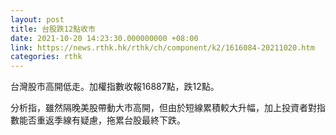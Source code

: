 ```yaml
---
layout: post
title: 台股跌12點收市
date: 2021-10-20 14:23:30.000000000 +08:00
link: https://news.rthk.hk/rthk/ch/component/k2/1616084-20211020.htm
categories: rthk
---
```


台灣股市高開低走。加權指數收報16887點，跌12點。

分析指，雖然隔晚美股帶動大市高開，但由於短線累積較大升幅，加上投資者對指數能否重返季線有疑慮，拖累台股最終下跌。
